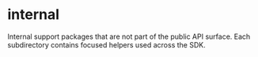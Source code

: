 # internal

Internal support packages that are not part of the public API surface. Each subdirectory contains focused helpers used across the SDK.
